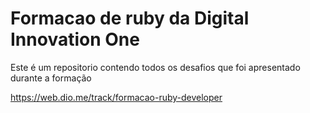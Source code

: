 # Formacao de ruby da Digital Innovation One

Este é um repositorio contendo todos os desafios que foi apresentado durante a formação

https://web.dio.me/track/formacao-ruby-developer
